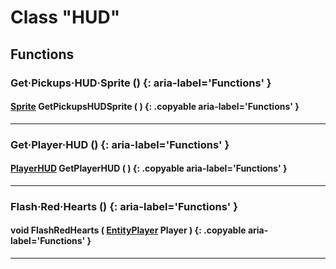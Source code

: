# Class "HUD"

## Functions

### Get·Pickups·HUD·Sprite () {: aria-label='Functions' }
#### [Sprite](Sprite.md) GetPickupsHUDSprite ( ) {: .copyable aria-label='Functions' }

___
### Get·Player·HUD () {: aria-label='Functions' }
#### [PlayerHUD](PlayerHUD.md) GetPlayerHUD ( ) {: .copyable aria-label='Functions' }

___
### Flash·Red·Hearts () {: aria-label='Functions' }
#### void FlashRedHearts ( [EntityPlayer](EntityPlayer.md) Player ) {: .copyable aria-label='Functions' }

___